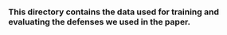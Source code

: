 ### This directory contains the data used for training and evaluating the defenses we used in the paper. 

